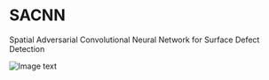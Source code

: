 # SACNN
Spatial Adversarial Convolutional Neural Network for Surface Defect Detection

![Image text](https://github.com/yjphhw/SACNN/nnstructure2.tif "Optional title")
